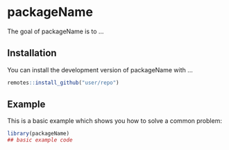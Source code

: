 
<!-- README.md is generated from README.Rmd. Please edit that file -->

# packageName

<!-- badges: start -->
<!-- badges: end -->

The goal of packageName is to …

## Installation

You can install the development version of packageName with …

``` r
remotes::install_github("user/repo")
```

## Example

This is a basic example which shows you how to solve a common problem:

``` r
library(packageName)
## basic example code
```
